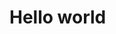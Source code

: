 <!DOCTYPE html>
<html>
    <body>
        <h1>Hello world</h1>
        <script>
            console.log("hello world!!!");
        </script>
    </body>
</html>
